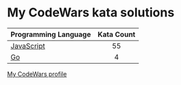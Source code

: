# My CodeWars kata solutions

|    Programming Language  |    Kata Count  | 
|----------|:-------------:|
| [JavaScript](https://github.com/nikitapozdeev/programming-problems/tree/master/codewars/javascript) | 55 |
| [Go](https://github.com/nikitapozdeev/programming-problems/tree/master/codewars/go) | 4 |

[My CodeWars profile](https://www.codewars.com/users/crabn3bula)
